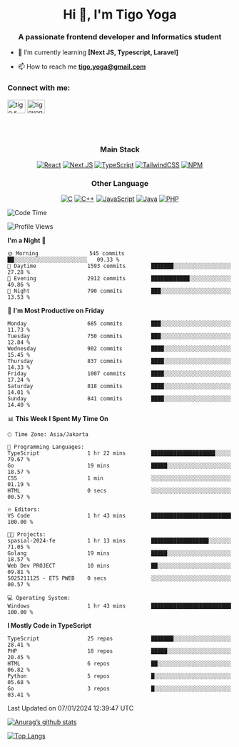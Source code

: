 <h1 align="center">Hi 👋, I'm Tigo Yoga</h1>
<h3 align="center">A passionate frontend developer and Informatics student</h3>

- 🌱 I’m currently learning **[Next JS, Typescript, Laravel]**

- 📫 How to reach me **tigo.yoga@gmail.com**

<h3 align="left">Connect with me:</h3>
<p align="left">
<a href="https://linkedin.com/in/tigo s yoga" target="blank"><img align="center" src="https://raw.githubusercontent.com/rahuldkjain/github-profile-readme-generator/master/src/images/icons/Social/linked-in-alt.svg" alt="tigo s yoga" height="30" width="40" /></a>
<a href="https://instagram.com/tigoyoga" target="blank"><img align="center" src="https://raw.githubusercontent.com/rahuldkjain/github-profile-readme-generator/master/src/images/icons/Social/instagram.svg" alt="tigoyoga" height="30" width="40" /></a>
</p>

<br/>
<br/>

<h3 align="center">Main Stack</h3>
<div align="center">
  
  <a href="">![React](https://img.shields.io/badge/react-%2320232a.svg?style=for-the-badge&logo=react&logoColor=%2361DAFB)</a>
  <a href="">![Next JS](https://img.shields.io/badge/Next-black?style=for-the-badge&logo=next.js&logoColor=white)</a>
   <a href="">![TypeScript](https://img.shields.io/badge/typescript-%23007ACC.svg?style=for-the-badge&logo=typescript&logoColor=white)</a>
  <a href="">![TailwindCSS](https://img.shields.io/badge/tailwindcss-%2338B2AC.svg?style=for-the-badge&logo=tailwind-css&logoColor=white)</a>
  <a href="">![NPM](https://img.shields.io/badge/NPM-%23000000.svg?style=for-the-badge&logo=npm&logoColor=white)</a>
</div>
<h3 align="center">Other Language</h3>
<div align="center">
  
  <a href="">![C](https://img.shields.io/badge/c-%2300599C.svg?style=for-the-badge&logo=c&logoColor=white)</a>
  <a href="">![C++](https://img.shields.io/badge/c++-%2300599C.svg?style=for-the-badge&logo=c%2B%2B&logoColor=white)</a>
  <a href="">![JavaScript](https://img.shields.io/badge/javascript-%23323330.svg?style=for-the-badge&logo=javascript&logoColor=%23F7DF1E)</a>
  <a href="">![Java](https://img.shields.io/badge/java-%23ED8B00.svg?style=for-the-badge&logo=java&logoColor=white)</a>
  <a href="">![PHP](https://img.shields.io/badge/php-%23777BB4.svg?style=for-the-badge&logo=php&logoColor=white)</a>
</div>

<!--START_SECTION:waka-->
![Code Time](http://img.shields.io/badge/Code%20Time-689%20hrs%2025%20mins-blue)

![Profile Views](http://img.shields.io/badge/Profile%20Views-0-blue)

**I'm a Night 🦉** 

```text
🌞 Morning                545 commits         ██░░░░░░░░░░░░░░░░░░░░░░░   09.33 % 
🌆 Daytime                1593 commits        ███████░░░░░░░░░░░░░░░░░░   27.28 % 
🌃 Evening                2912 commits        ████████████░░░░░░░░░░░░░   49.86 % 
🌙 Night                  790 commits         ███░░░░░░░░░░░░░░░░░░░░░░   13.53 % 
```
📅 **I'm Most Productive on Friday** 

```text
Monday                   685 commits         ███░░░░░░░░░░░░░░░░░░░░░░   11.73 % 
Tuesday                  750 commits         ███░░░░░░░░░░░░░░░░░░░░░░   12.84 % 
Wednesday                902 commits         ████░░░░░░░░░░░░░░░░░░░░░   15.45 % 
Thursday                 837 commits         ████░░░░░░░░░░░░░░░░░░░░░   14.33 % 
Friday                   1007 commits        ████░░░░░░░░░░░░░░░░░░░░░   17.24 % 
Saturday                 818 commits         ████░░░░░░░░░░░░░░░░░░░░░   14.01 % 
Sunday                   841 commits         ████░░░░░░░░░░░░░░░░░░░░░   14.40 % 
```


📊 **This Week I Spent My Time On** 

```text
🕑︎ Time Zone: Asia/Jakarta

💬 Programming Languages: 
TypeScript               1 hr 22 mins        ████████████████████░░░░░   79.67 % 
Go                       19 mins             █████░░░░░░░░░░░░░░░░░░░░   18.57 % 
CSS                      1 min               ░░░░░░░░░░░░░░░░░░░░░░░░░   01.19 % 
HTML                     0 secs              ░░░░░░░░░░░░░░░░░░░░░░░░░   00.57 % 

🔥 Editors: 
VS Code                  1 hr 43 mins        █████████████████████████   100.00 % 

🐱‍💻 Projects: 
spasial-2024-fe          1 hr 13 mins        ██████████████████░░░░░░░   71.05 % 
Golang                   19 mins             █████░░░░░░░░░░░░░░░░░░░░   18.57 % 
Web Dev PROJECT          10 mins             ██░░░░░░░░░░░░░░░░░░░░░░░   09.81 % 
5025211125 - ETS PWEB    0 secs              ░░░░░░░░░░░░░░░░░░░░░░░░░   00.57 % 

💻 Operating System: 
Windows                  1 hr 43 mins        █████████████████████████   100.00 % 
```

**I Mostly Code in TypeScript** 

```text
TypeScript               25 repos            ███████░░░░░░░░░░░░░░░░░░   28.41 % 
PHP                      18 repos            █████░░░░░░░░░░░░░░░░░░░░   20.45 % 
HTML                     6 repos             ██░░░░░░░░░░░░░░░░░░░░░░░   06.82 % 
Python                   5 repos             █░░░░░░░░░░░░░░░░░░░░░░░░   05.68 % 
Go                       3 repos             █░░░░░░░░░░░░░░░░░░░░░░░░   03.41 % 
```




 Last Updated on 07/01/2024 12:39:47 UTC
<!--END_SECTION:waka-->

[![Anurag’s github stats](https://github-readme-stats.vercel.app/api?username=tigoyoga)](https://github.com/tigoyoga)

[![Top Langs](https://github-readme-stats.vercel.app/api/top-langs/?username=tigoyoga&layout=compact)](https://github.com/tigoyoga)
